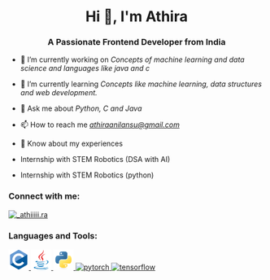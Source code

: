 <h1 align="center">Hi 👋, I'm Athira</h1>
<h3 align="center">A Passionate Frontend Developer from India</h3>

- 🔭 I’m currently working on *Concepts of machine learning and data science and languages like java and c*

- 🌱 I’m currently learning *Concepts like machine learning, data structures and web development.*

- 💬 Ask me about *Python, C and Java*

- 📫 How to reach me *athiraanilansu@gmail.com*

- 📄 Know about my experiences
- Internship with STEM Robotics (DSA with AI)
- Internship with STEM Robotics (python)

<h3 align="left">Connect with me:</h3>
<p align="left">
<a href="https://instagram.com/_athiiiii.ra" target="blank"><img align="center" src="https://raw.githubusercontent.com/rahuldkjain/github-profile-readme-generator/master/src/images/icons/Social/instagram.svg" alt="_athiiiii.ra" height="30" width="40" /></a>
</p>

<h3 align="left">Languages and Tools:</h3>
<p align="left"> <a href="https://www.cprogramming.com/" target="_blank" rel="noreferrer"> <img src="https://raw.githubusercontent.com/devicons/devicon/master/icons/c/c-original.svg" alt="c" width="40" height="40"/> </a> <a href="https://www.java.com" target="_blank" rel="noreferrer"> <img src="https://raw.githubusercontent.com/devicons/devicon/master/icons/java/java-original.svg" alt="java" width="40" height="40"/> </a> <a href="https://www.python.org" target="_blank" rel="noreferrer"> <img src="https://raw.githubusercontent.com/devicons/devicon/master/icons/python/python-original.svg" alt="python" width="40" height="40"/> </a> <a href="https://pytorch.org/" target="_blank" rel="noreferrer"> <img src="https://www.vectorlogo.zone/logos/pytorch/pytorch-icon.svg" alt="pytorch" width="40" height="40"/> </a> <a href="https://www.tensorflow.org" target="_blank" rel="noreferrer"> <img src="https://www.vectorlogo.zone/logos/tensorflow/tensorflow-icon.svg" alt="tensorflow" width="40" height="40"/> </a> </p>
